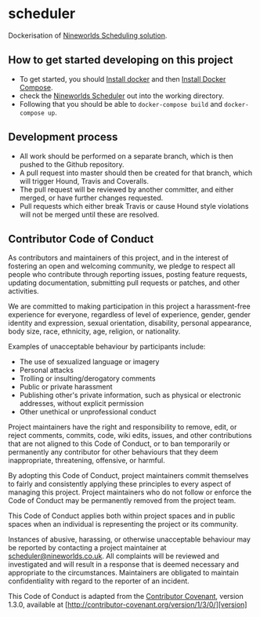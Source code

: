 # scheduler
Dockerisation of [Nineworlds Scheduling solution](https://github.com/nineworldsgeekfest/scheduler).

## How to get started developing on this project

* To get started, you should [Install docker](https://docs.docker.com/engine/installation/) and then [Install Docker Compose](https://docs.docker.com/compose/install/).
* check the [Nineworlds Scheduler](https://github.com/nineworldsgeekfest/scheduler) out into the working directory. 
* Following that you should be able to `docker-compose build` and `docker-compose up`. 

## Development process

* All work should be performed on a separate branch, which is then pushed to the Github repository.
* A pull request into master should then be created for that branch, which will trigger Hound, Travis and Coveralls.
* The pull request will be reviewed by another committer, and either merged, or have further changes requested.
* Pull requests which either break Travis or cause Hound style violations will not be merged until these are resolved.

## Contributor Code of Conduct

As contributors and maintainers of this project, and in the interest of
fostering an open and welcoming community, we pledge to respect all people who
contribute through reporting issues, posting feature requests, updating
documentation, submitting pull requests or patches, and other activities.

We are committed to making participation in this project a harassment-free
experience for everyone, regardless of level of experience, gender, gender
identity and expression, sexual orientation, disability, personal appearance,
body size, race, ethnicity, age, religion, or nationality.

Examples of unacceptable behaviour by participants include:

* The use of sexualized language or imagery
* Personal attacks
* Trolling or insulting/derogatory comments
* Public or private harassment
* Publishing other's private information, such as physical or electronic
  addresses, without explicit permission
* Other unethical or unprofessional conduct

Project maintainers have the right and responsibility to remove, edit, or
reject comments, commits, code, wiki edits, issues, and other contributions
that are not aligned to this Code of Conduct, or to ban temporarily or
permanently any contributor for other behaviours that they deem inappropriate,
threatening, offensive, or harmful.

By adopting this Code of Conduct, project maintainers commit themselves to
fairly and consistently applying these principles to every aspect of managing
this project. Project maintainers who do not follow or enforce the Code of
Conduct may be permanently removed from the project team.

This Code of Conduct applies both within project spaces and in public spaces
when an individual is representing the project or its community.

Instances of abusive, harassing, or otherwise unacceptable behaviour may be
reported by contacting a project maintainer at scheduler@nineworlds.co.uk. All
complaints will be reviewed and investigated and will result in a response that
is deemed necessary and appropriate to the circumstances. Maintainers are
obligated to maintain confidentiality with regard to the reporter of an
incident.

This Code of Conduct is adapted from the [Contributor Covenant][homepage],
version 1.3.0, available at
[http://contributor-covenant.org/version/1/3/0/][version]

[homepage]: http://contributor-covenant.org
[version]: http://contributor-covenant.org/version/1/3/0/
